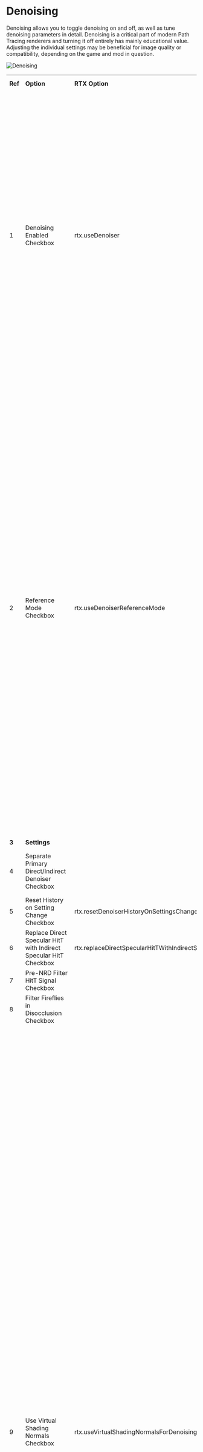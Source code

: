 # Denoising

Denoising allows you to toggle denoising on and off, as well as tune denoising parameters in detail. Denoising is a critical part of modern Path Tracing renderers and turning it off entirely has mainly educational value. Adjusting the individual settings may be beneficial for image quality or compatibility, depending on the game and mod in question.



![Denoising](../../data/images/rtxremix_026.png)



<table>
  <tr>
   <td><strong>Ref</strong>
   </td>
   <td><strong>Option</strong>
   </td>
   <td><strong>RTX Option</strong>
   </td>
   <td><strong>Default Value</strong>
   </td>
   <td><strong>Description</strong>
   </td>
  </tr>
  <tr>
   <td>1
   </td>
   <td>Denoising Enabled Checkbox
   </td>
   <td>rtx.useDenoiser
   </td>
   <td>Checked
   </td>
   <td>Enables usage of denoiser(s) when set to true, otherwise disables denoising when set to false.
<p>
Denoising is important for filtering the raw noisy ray traced signal into a smoother and more stable result at the cost of some potential spatial/temporal artifacts (ghosting, boiling, blurring, etc).
<p>
Generally should remain enabled except when debugging behavior which requires investigating the output directly, or diagnosing denoising-related issues.
   </td>
  </tr>
  <tr>
   <td>2
   </td>
   <td>Reference Mode Checkbox
   </td>
   <td>rtx.useDenoiserReferenceMode
   </td>
   <td>Unchecked
   </td>
   <td>Enables the reference "denoiser" when set to true, otherwise uses the standard denoiser when set to false. Note this requires the denoiser to be enabled to function.
<p>
The reference denoiser allows for a reference multi-sample per pixel contribution to accumulate which should converge slowly to the ideal result the renderer is working towards.
<p>
Useful for analyzing quality differences in various denoising methods, post-processing filters, or for more accurately comparing subtle effects of potentially biased rendering techniques which may be hard to see through usual noise and filtering.
<p>
Also useful for higher quality artistic renders of a scene beyond what is possible in real time.
   </td>
  </tr>
  <tr>
   <td><strong>3</strong>
   </td>
   <td colspan="3" ><strong>Settings</strong>
   </td>
   <td><!--- Needs Description --->
   </td>
  </tr>
  <tr>
   <td>4
   </td>
   <td>Separate Primary Direct/Indirect Denoiser Checkbox
   </td>
   <td>
   </td>
   <td>Unchecked
   </td>
   <td>Seperatethe Primary Direct and Indirect layers into their own individual option levels
   </td>
  </tr>
  <tr>
   <td>5
   </td>
   <td>Reset History on Setting Change Checkbox
   </td>
   <td>rtx.resetDenoiserHistoryOnSettingsChange
   </td>
   <td>Unchecked
   </td>
   <td><!--- Needs Description --->
   </td>
  </tr>
  <tr>
   <td>6
   </td>
   <td>Replace Direct Specular HitT with Indirect Specular HitT Checkbox
   </td>
   <td>rtx.replaceDirectSpecularHitTWithIndirectSpecularHitT
   </td>
   <td>Checked
   </td>
   <td><!--- Needs Description --->
   </td>
  </tr>
  <tr>
   <td>7
   </td>
   <td>Pre-NRD Filter HitT Signal Checkbox
   </td>
   <td><!--- Needs Description --->
   </td>
   <td>Unchecked
   </td>
   <td><!--- Needs Description --->
   </td>
  </tr>
  <tr>
   <td>8
   </td>
   <td>Filter Fireflies in Disocclusion Checkbox
   </td>
   <td>
   </td>
   <td>Unchecked
   </td>
   <td><!--- Needs Description --->
   </td>
  </tr>
  <tr>
   <td>9
   </td>
   <td>Use Virtual Shading Normals Checkbox
   </td>
   <td>rtx.useVirtualShadingNormalsForDenoising
   </td>
   <td>Checked
   </td>
   <td>A flag to enable or disable the usage of virtual shading normals for denoising passes.
<p>
This is primarily important for anything that modifies the direction of a primary ray, so mainly PSR and ray portals as both of these will view a surface from an angle different from the "virtual" viewing direction perceived by the camera.
<p>
This can cause some issues with denoising due to the normals not matching the expected perception of what the normals should be, for example normals facing away from the camera direction due to being viewed from a different angle via refraction or portal teleportation.
<p>
To correct this, virtual normals are calculated such that they always are oriented relative to the primary camera ray as if its direction was never altered, matching the virtual perception of the surface from the camera's point of view.
<p>
As an aside, virtual normals themselves can cause issues with denoising due to the normals suddenly changing from virtual to "real" normals upon traveling through a portal, causing surface consistency failures in the denoiser, but this is accounted for via a special transform given to the denoiser on camera ray portal teleportation events.
<p>
As such, this option should generally always be enabled when rendering with ray portals in the scene to have good denoising quality.
   </td>
  </tr>
  <tr>
   <td>10
   </td>
   <td>Adaptive Resolution Denoising Checkbox
   </td>
   <td>rtx.adaptiveResolutionDenoising
   </td>
   <td>Checked
   </td>
   <td><!--- Needs Description --->
   </td>
  </tr>
  <tr>
   <td>11
   </td>
   <td>Adaptive Accumulation Checkbox
   </td>
   <td>rtx.adaptiveAccumulation
   </td>
   <td>Checked
   </td>
   <td><!--- Needs Description --->
   </td>
  </tr>
  <tr>
   <td>12
   </td>
   <td>Demodulate Roughness Checkbox
   </td>
   <td>rtx.demodulate.demodulateRoughness
   </td>
   <td>Checked
   </td>
   <td>Demodulate roughness to improve specular details.
   </td>
  </tr>
  <tr>
   <td>13
   </td>
   <td>Roughness sensitivity
   </td>
   <td>rtx.demodulate.demodulateRoughnessOffset
   </td>
   <td>0.100
   </td>
   <td>Strength of roughness demodulation, lower values are stronger.
   </td>
  </tr>
  <tr>
   <td>14
   </td>
   <td>Direct Light Boiling Filter Checkbox
   </td>
   <td>rtx.demodulate.enableDirectLightBoilingFilter
   </td>
   <td>Checked
   </td>
   <td>Boiling filter removes direct light samples when its luminance is too high.
   </td>
  </tr>
  <tr>
   <td>15
   </td>
   <td>Direct Light Boiling Threshold
   </td>
   <td>rtx.demodulate.directLightBoilingThreshold
   </td>
   <td>5.0
   </td>
   <td>Remove direct light samples when its luminance is higher than the average one multiplied by this threshold .
   </td>
  </tr>
  <tr>
   <td>16
   </td>
   <td>Enhance BSDF Detail Under DLSS Checkbox
   </td>
   <td><!--- Needs Description --->
   </td>
   <td>Checked
   </td>
   <td><!--- Needs Description --->
   </td>
  </tr>
  <tr>
   <td>17
   </td>
   <td>Indirect Light Enhancement Mode Dropdown
   </td>
   <td><!--- Needs Description --->
   </td>
   <td>Normal Difference
   </td>
   <td>Choices: Laplacian & Normal Difference
   </td>
  </tr>
  <tr>
   <td>18
   </td>
   <td>Direct/Indirect Light Sharpness
   </td>
   <td><!--- Needs Description --->
   </td>
   <td>0.70, 1.00
   </td>
   <td><!--- Needs Description --->
   </td>
  </tr>
  <tr>
   <td>19
   </td>
   <td>Direct/Indirect Light Max Strength
   </td>
   <td><!--- Needs Description --->
   </td>
   <td>10.00, 1.50
   </td>
   <td><!--- Needs Description --->
   </td>
  </tr>
  <tr>
   <td>20
   </td>
   <td>Pixel Highlight Reuse Strength
   </td>
   <td>rtx.pixelHighlightReuseStrength
   </td>
   <td>0.500
   </td>
   <td>The specular portion when we reuse the last frame's pixel value.
   </td>
  </tr>
  <tr>
   <td>21
   </td>
   <td>Indirect Light Min Sharpen Roughness
   </td>
   <td><!--- Needs Description --->
   </td>
   <td>0.300
   </td>
   <td><!--- Needs Description --->
   </td>
  </tr>
  <tr>
   <td>22
   </td>
   <td>Use Post Filter Checkbox
   </td>
   <td>rtx.postfx.enable
   </td>
   <td>Checked
   </td>
   <td>Enables post-processing effects.
   </td>
  </tr>
  <tr>
   <td>23
   </td>
   <td>Post Filter Threshold
   </td>
   <td>rtx.postFilterThreshold
   </td>
   <td>0.300
   </td>
   <td>Clamps a pixel when its luminance exceeds x times of the average.
   </td>
  </tr>
  <tr>
   <td><strong>24</strong>
   </td>
   <td colspan="3" ><strong>Noise Mix</strong>
   </td>
   <td><!--- Needs Description --->
   </td>
  </tr>
  <tr>
   <td>25
   </td>
   <td>Noise Mix Ratio Slider
   </td>
   <td><!--- Needs Description --->
   </td>
   <td>0.200
   </td>
   <td><!--- Needs Description --->
   </td>
  </tr>
  <tr>
   <td>26
   </td>
   <td>Noise NdotV Power Slider
   </td>
   <td><!--- Needs Description --->
   </td>
   <td>0.500
   </td>
   <td><!--- Needs Description --->
   </td>
  </tr>
  <tr>
   <td>27
   </td>
   <td>Noise Clamp Low Slider
   </td>
   <td><!--- Needs Description --->
   </td>
   <td>0.500
   </td>
   <td><!--- Needs Description --->
   </td>
  </tr>
  <tr>
   <td>28
   </td>
   <td>Noise Clamp High Slider
   </td>
   <td><!--- Needs Description --->
   </td>
   <td>2.000
   </td>
   <td><!--- Needs Description --->
   </td>
  </tr>
  <tr>
   <td><strong>29</strong>
   </td>
   <td colspan="3" ><strong>Primary Direct/Indirect Light Denoiser</strong>
   </td>
   <td><!--- Needs Description --->
   </td>
  </tr>
  <tr>
   <td>30
   </td>
   <td>NRD Version
   </td>
   <td><!--- Needs Description --->
   </td>
   <td><!--- Needs Description --->
   </td>
   <td><!--- Needs Description --->
   </td>
  </tr>
  <tr>
   <td>31
   </td>
   <td>Denoiser Dropdown
   </td>
   <td>
   </td>
   <td>ReLAX
   </td>
   <td>Choices: ReBLUR & ReLAX
   </td>
  </tr>
  <tr>
   <td>32
   </td>
   <td>Reset History
   </td>
   <td><!--- Needs Description --->
   </td>
   <td><!--- Needs Description --->
   </td>
   <td><!--- Needs Description --->
   </td>
  </tr>
  <tr>
   <td>33
   </td>
   <td>Advanced Settings Checkbox
   </td>
   <td><!--- Needs Description --->
   </td>
   <td>Unchecked
   </td>
   <td>Reveals the <strong>Reprojection Test Skipping without motion</strong> checkbox
   </td>
  </tr>
  <tr>
   <td><strong>34</strong>
   </td>
   <td colspan="3" ><strong>Integrator Settings</strong>
   </td>
   <td><!--- Needs Description --->
   </td>
  </tr>
  <tr>
   <td><strong>35</strong>
   </td>
   <td colspan="3" ><strong>Diffuse</strong>
   </td>
   <td><!--- Needs Description --->
   </td>
  </tr>
  <tr>
   <td>36
   </td>
   <td>Max Direct HitT % Slider
   </td>
   <td>rtx.denoiser.maxDirectHitTContribution
   </td>
   <td>-1
   </td>
   <td><!--- Needs Description --->
   </td>
  </tr>
  <tr>
   <td><strong>37</strong>
   </td>
   <td colspan="3" ><strong>Specular</strong>
   </td>
   <td><!--- Needs Description --->
   </td>
  </tr>
  <tr>
   <td>38
   </td>
   <td>Lobe Trimming: Main Level Slider
   </td>
   <td><!--- Needs Description --->
   </td>
   <td>1.000
   </td>
   <td><!--- Needs Description --->
   </td>
  </tr>
  <tr>
   <td>39
   </td>
   <td>Lobe Trimming: Low Roughness Slider
   </td>
   <td><!--- Needs Description --->
   </td>
   <td>1.000
   </td>
   <td><!--- Needs Description --->
   </td>
  </tr>
  <tr>
   <td>40
   </td>
   <td>Lobe Trimming: High Roughness Slider
   </td>
   <td><!--- Needs Description --->
   </td>
   <td>0.000
   </td>
   <td><!--- Needs Description --->
   </td>
  </tr>
  <tr>
   <td><strong>41</strong>
   </td>
   <td colspan="3" ><strong>Common Settings</strong>
   </td>
   <td><!--- Needs Description --->
   </td>
  </tr>
  <tr>
   <td>42
   </td>
   <td>Frame Time Delta [ms]
   </td>
   <td>rtx.timeDeltaBetweenFrames
   </td>
   <td>0.0
   </td>
   <td>Frame time delta to use during scene processing. Setting this to 0 will use actual frame time delta for a given frame. Non-zero value is primarily used for automation to ensure determinism run to run.
   </td>
  </tr>
  <tr>
   <td>43
   </td>
   <td>Debug
   </td>
   <td><!--- Needs Description --->
   </td>
   <td>0.000
   </td>
   <td><!--- Needs Description --->
   </td>
  </tr>
  <tr>
   <td>44
   </td>
   <td>Denoising Range
   </td>
   <td><!--- Needs Description --->
   </td>
   <td>65400.0
   </td>
   <td><!--- Needs Description --->
   </td>
  </tr>
  <tr>
   <td>45
   </td>
   <td>Disocclusion Threshold
   </td>
   <td><!--- Needs Description --->
   </td>
   <td>0.010
   </td>
   <td><!--- Needs Description --->
   </td>
  </tr>
  <tr>
   <td>46
   </td>
   <td>Disocclusion Threshold Alt.
   </td>
   <td><!--- Needs Description --->
   </td>
   <td>0.100
   </td>
   <td><!--- Needs Description --->
   </td>
  </tr>
  <tr>
   <td>47
   </td>
   <td>Split screen: Noisy | Denoised Output
   </td>
   <td><!--- Needs Description --->
   </td>
   <td>0.000
   </td>
   <td><!--- Needs Description --->
   </td>
  </tr>
  <tr>
   <td><strong>48</strong>
   </td>
   <td colspan="3" ><strong>ReLAX Settings</strong>
   </td>
   <td><!--- Needs Description --->
   </td>
  </tr>
  <tr>
   <td>49
   </td>
   <td>Preset Dropdown
   </td>
   <td><!--- Needs Description --->
   </td>
   <td>Finetuned (More Stable)
   </td>
   <td>Choices: Finetuned. Finetuned (More Stable), & RTXDI Sample
   </td>
  </tr>
  <tr>
   <td>50
   </td>
   <td>History Length (ms) Slider
   </td>
   <td><!--- Needs Description --->
   </td>
   <td>500.0
   </td>
   <td><!--- Needs Description --->
   </td>
  </tr>
  <tr>
   <td>51
   </td>
   <td>Min History Length (frames) Slider
   </td>
   <td><!--- Needs Description --->
   </td>
   <td>15
   </td>
   <td><!--- Needs Description --->
   </td>
  </tr>
  <tr>
   <td>52
   </td>
   <td>Diff fast history length (frames) Slider
   </td>
   <td><!--- Needs Description --->
   </td>
   <td>2
   </td>
   <td><!--- Needs Description --->
   </td>
  </tr>
  <tr>
   <td>53
   </td>
   <td>Spec fast history length (frames) Slider
   </td>
   <td><!--- Needs Description --->
   </td>
   <td>6
   </td>
   <td><!--- Needs Description --->
   </td>
  </tr>
  <tr>
   <td>54
   </td>
   <td>Anti-firefly Checkbox
   </td>
   <td>
   </td>
   <td>Checked
   </td>
   <td><!--- Needs Description --->
   </td>
  </tr>
  <tr>
   <td>55
   </td>
   <td>Roughness edge stopping Checkbox
   </td>
   <td>
   </td>
   <td>Checked
   </td>
   <td><!--- Needs Description --->
   </td>
  </tr>
  <tr>
   <td>56
   </td>
   <td>Virtual history clamping Checkbox
   </td>
   <td>
   </td>
   <td>Checked
   </td>
   <td><!--- Needs Description --->
   </td>
  </tr>
  <tr>
   <td>57
   </td>
   <td>HitT Reconstruction Mode Dropdown
   </td>
   <td>
   </td>
   <td>Area 3x3
   </td>
   <td>Choices: Off, Area 3x3, & Area 5x5
   </td>
  </tr>
  <tr>
   <td><strong>58</strong>
   </td>
   <td colspan="3" ><strong>PRE-PASS:</strong>
   </td>
   <td><!--- Needs Description --->
   </td>
  </tr>
  <tr>
   <td>59
   </td>
   <td>Diff preblur radius Slider
   </td>
   <td><!--- Needs Description --->
   </td>
   <td>50.0
   </td>
   <td><!--- Needs Description --->
   </td>
  </tr>
  <tr>
   <td>60
   </td>
   <td>Spec preblur radius Slider
   </td>
   <td><!--- Needs Description --->
   </td>
   <td>50.0
   </td>
   <td><!--- Needs Description --->
   </td>
  </tr>
  <tr>
   <td><strong>61</strong>
   </td>
   <td colspan="3" ><strong>REPROJECTION:</strong>
   </td>
   <td><!--- Needs Description --->
   </td>
  </tr>
  <tr>
   <td>62
   </td>
   <td>Spec variance boost Slider
   </td>
   <td><!--- Needs Description --->
   </td>
   <td>0.00
   </td>
   <td><!--- Needs Description --->
   </td>
  </tr>
  <tr>
   <td>63
   </td>
   <td>Clamping sigma scale Slider
   </td>
   <td><!--- Needs Description --->
   </td>
   <td>2.0
   </td>
   <td><!--- Needs Description --->
   </td>
  </tr>
  <tr>
   <td><strong>64</strong>
   </td>
   <td colspan="3" ><strong>SPATIAL FILTERING:</strong>
   </td>
   <td><!--- Needs Description --->
   </td>
  </tr>
  <tr>
   <td>65
   </td>
   <td>A-trous iterations Slider
   </td>
   <td><!--- Needs Description --->
   </td>
   <td>5
   </td>
   <td><!--- Needs Description --->
   </td>
  </tr>
  <tr>
   <td>66
   </td>
   <td>Diff-Spec luma Weight Sliders
   </td>
   <td><!--- Needs Description --->
   </td>
   <td>1.0, 1.0
   </td>
   <td><!--- Needs Description --->
   </td>
  </tr>
  <tr>
   <td>67
   </td>
   <td>Diff-Spec-Rough fraction Sliders
   </td>
   <td><!--- Needs Description --->
   </td>
   <td>0.90, 0.55, 0.45
   </td>
   <td><!--- Needs Description --->
   </td>
  </tr>
  <tr>
   <td>68
   </td>
   <td>Luma-Normal-Rough relaxation Sliders
   </td>
   <td><!--- Needs Description --->
   </td>
   <td>0.65, 0.80, 0.50
   </td>
   <td><!--- Needs Description --->
   </td>
  </tr>
  <tr>
   <td>69
   </td>
   <td>Spec lobe angle slack Slider
   </td>
   <td><!--- Needs Description --->
   </td>
   <td>12.500
   </td>
   <td><!--- Needs Description --->
   </td>
  </tr>
  <tr>
   <td>70
   </td>
   <td>Diff-Spec min luma weight Sliders
   </td>
   <td><!--- Needs Description --->
   </td>
   <td>0.050, 0.000
   </td>
   <td><!--- Needs Description --->
   </td>
  </tr>
  <tr>
   <td>71
   </td>
   <td>Depth threshold Slider
   </td>
   <td><!--- Needs Description --->
   </td>
   <td>0.010
   </td>
   <td><!--- Needs Description --->
   </td>
  </tr>
  <tr>
   <td>72
   </td>
   <td>Confidence Driven Relaxation Multiplier Slider
   </td>
   <td><!--- Needs Description --->
   </td>
   <td>0.700
   </td>
   <td><!--- Needs Description --->
   </td>
  </tr>
  <tr>
   <td>73
   </td>
   <td>Confidence Drive Luminance Edge Stopping Relaxation Slider
   </td>
   <td><!--- Needs Description --->
   </td>
   <td>1.500
   </td>
   <td><!--- Needs Description --->
   </td>
  </tr>
  <tr>
   <td>74
   </td>
   <td>Confidence Driven Normal Edge Stopping Relaxation Slider
   </td>
   <td><!--- Needs Description --->
   </td>
   <td>0.600
   </td>
   <td><!--- Needs Description --->
   </td>
  </tr>
  <tr>
   <td><strong>75</strong>
   </td>
   <td colspan="3" ><strong>DISOCCLUSION FIX:</strong>
   </td>
   <td><!--- Needs Description --->
   </td>
  </tr>
  <tr>
   <td>76
   </td>
   <td>Edge-stop normal power Slider
   </td>
   <td><!--- Needs Description --->
   </td>
   <td>8.0
   </td>
   <td><!--- Needs Description --->
   </td>
  </tr>
  <tr>
   <td>77
   </td>
   <td>History Fix Stride Between Samples Slider
   </td>
   <td><!--- Needs Description --->
   </td>
   <td>32.0
   </td>
   <td><!--- Needs Description --->
   </td>
  </tr>
  <tr>
   <td>78
   </td>
   <td>Frames to fix Slider
   </td>
   <td><!--- Needs Description --->
   </td>
   <td>2
   </td>
   <td><!--- Needs Description --->
   </td>
  </tr>
  <tr>
   <td><strong>79</strong>
   </td>
   <td colspan="3" ><strong>SPATIAL VARIANCE ESTIMATION:</strong>
   </td>
   <td><!--- Needs Description --->
   </td>
  </tr>
  <tr>
   <td>80
   </td>
   <td>History threshold Slider
   </td>
   <td><!--- Needs Description --->
   </td>
   <td>2
   </td>
   <td><!--- Needs Description --->
   </td>
  </tr>
  <tr>
   <td><strong>81</strong>
   </td>
   <td colspan="3" ><strong>Secondary Direct/Indirect Light Denoiser</strong>
   </td>
   <td><em>(Please review Reference’s 29 - 80 for descriptions for all secondary settings)</em>
   </td>
  </tr>
</table>

***
<sub> Need to leave feedback about the RTX Remix Documentation?  [Click here](https://github.com/NVIDIAGameWorks/rtx-remix/issues/new?assignees=nvdamien&labels=documentation%2Cfeedback%2Ctriage&projects=&template=documentation_feedback.yml&title=%5BDocumentation+feedback%5D%3A+) </sub>
